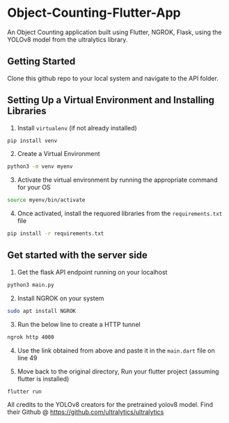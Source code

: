 # Object-Counting-Flutter-App
An Object Counting application built using Flutter, NGROK, Flask, using the YOLOv8 model from the ultralytics library. 

## Getting Started
Clone this github repo to your local system and navigate to the API folder.

## Setting Up a Virtual Environment and Installing Libraries

1. Install `virtualenv` (if not already installed)
```bash
pip install venv
```

2. Create a Virtual Environment
```bash
python3 -m venv myenv
```

3. Activate the virtual environment by running the appropriate command for your OS
```bash
source myenv/bin/activate
```

4. Once activated, install the requored libraries from the `requirements.txt` file
```bash
pip install -r requirements.txt
```
## Get started with the server side

1. Get the flask API endpoint running on your localhost 
```bash
python3 main.py
```

2. Install NGROK on your system
```bash
sudo apt install NGROK
```
3. Run the below line to create a HTTP tunnel
```bash
ngrok http 4000
```

4. Use the link obtained from above and paste it in the `main.dart` file on line 49

5. Move back to the original directory, Run your flutter project (assuming flutter is installed)
```bash
flutter run
```

All credits to the YOLOv8 creators for the pretrained yolov8 model. Find their Github @ <https://github.com/ultralytics/ultralytics>



